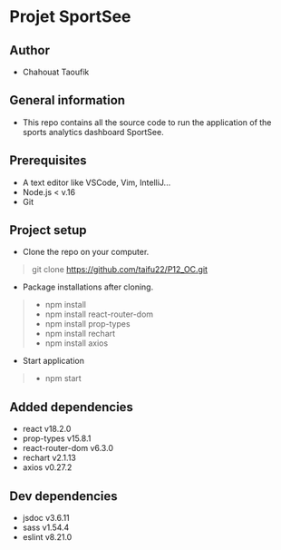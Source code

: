 # Projet SportSee
## Author 
- Chahouat Taoufik
## General information
- This repo contains all the source code to run the application of the sports analytics dashboard SportSee.
## Prerequisites
- A text editor like VSCode, Vim, IntelliJ...
- Node.js < v.16
- Git
## Project setup
- Clone the repo on your computer.
> git clone https://github.com/taifu22/P12_OC.git
- Package installations after cloning.
> - npm install 
> - npm install react-router-dom
> - npm install prop-types
> - npm install rechart
> - npm install axios 
- Start application
> - npm start
## Added dependencies
- react v18.2.0
- prop-types v15.8.1
- react-router-dom v6.3.0
- rechart v2.1.13
- axios v0.27.2
## Dev dependencies
- jsdoc v3.6.11
- sass v1.54.4
- eslint v8.21.0

